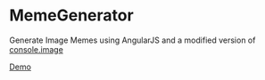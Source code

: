 # MemeGenerator

Generate Image Memes using AngularJS and a modified version of [console.image](https://github.com/dunxrion/console.image) 

[Demo](https://mtco.github.io/MemeGenerator)

